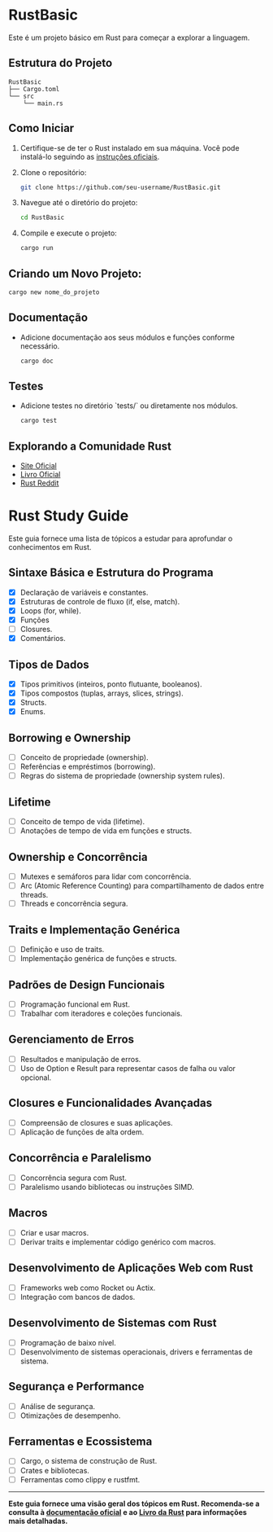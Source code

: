 # RustBasic

Este é um projeto básico em Rust para começar a explorar a linguagem.

## Estrutura do Projeto

```plaintext
RustBasic
├── Cargo.toml
└── src
    └── main.rs
```

## Como Iniciar

1. Certifique-se de ter o Rust instalado em sua máquina. Você pode instalá-lo seguindo as [instruções oficiais](https://www.rust-lang.org/tools/install).

2. Clone o repositório:

   ```bash
   git clone https://github.com/seu-username/RustBasic.git
   ```

3. Navegue até o diretório do projeto:

   ```bash
   cd RustBasic
   ```

4. Compile e execute o projeto:

   ```bash
   cargo run
   ```

##  Criando um Novo Projeto:
```bash
cargo new nome_do_projeto
```

## Documentação

- Adicione documentação aos seus módulos e funções conforme necessário.

   ```bash
   cargo doc
   ```

## Testes

- Adicione testes no diretório \`tests/\` ou diretamente nos módulos.

   ```bash
   cargo test
   ```



## Explorando a Comunidade Rust

- [Site Oficial](https://www.rust-lang.org/)
- [Livro Oficial](https://doc.rust-lang.org/book/)
- [Rust Reddit](https://www.reddit.com/r/rust/)

# Rust Study Guide

Este guia fornece uma lista de tópicos a estudar para aprofundar o conhecimentos em Rust.

## Sintaxe Básica e Estrutura do Programa

- [x] Declaração de variáveis e constantes.
- [x] Estruturas de controle de fluxo (if, else, match).
- [x] Loops (for, while).
- [x] Funções 
- [ ] Closures.
- [x] Comentários.

## Tipos de Dados

- [x] Tipos primitivos (inteiros, ponto flutuante, booleanos).
- [x] Tipos compostos (tuplas, arrays, slices, strings).
- [x] Structs.
- [x] Enums.

## Borrowing e Ownership

- [ ] Conceito de propriedade (ownership).
- [ ] Referências e empréstimos (borrowing).
- [ ] Regras do sistema de propriedade (ownership system rules).

## Lifetime

- [ ] Conceito de tempo de vida (lifetime).
- [ ] Anotações de tempo de vida em funções e structs.

## Ownership e Concorrência

- [ ] Mutexes e semáforos para lidar com concorrência.
- [ ] Arc (Atomic Reference Counting) para compartilhamento de dados entre threads.
- [ ] Threads e concorrência segura.

## Traits e Implementação Genérica

- [ ] Definição e uso de traits.
- [ ] Implementação genérica de funções e structs.

## Padrões de Design Funcionais

- [ ] Programação funcional em Rust.
- [ ] Trabalhar com iteradores e coleções funcionais.

## Gerenciamento de Erros

- [ ] Resultados e manipulação de erros.
- [ ] Uso de Option e Result para representar casos de falha ou valor opcional.

## Closures e Funcionalidades Avançadas

- [ ] Compreensão de closures e suas aplicações.
- [ ] Aplicação de funções de alta ordem.

## Concorrência e Paralelismo

- [ ] Concorrência segura com Rust.
- [ ] Paralelismo usando bibliotecas ou instruções SIMD.

## Macros

- [ ] Criar e usar macros.
- [ ] Derivar traits e implementar código genérico com macros.

## Desenvolvimento de Aplicações Web com Rust

- [ ] Frameworks web como Rocket ou Actix.
- [ ] Integração com bancos de dados.

## Desenvolvimento de Sistemas com Rust

- [ ] Programação de baixo nível.
- [ ] Desenvolvimento de sistemas operacionais, drivers e ferramentas de sistema.

## Segurança e Performance

- [ ] Análise de segurança.
- [ ] Otimizações de desempenho.

## Ferramentas e Ecossistema

- [ ] Cargo, o sistema de construção de Rust.
- [ ] Crates e bibliotecas.
- [ ] Ferramentas como clippy e rustfmt.

---

**Este guia fornece uma visão geral dos tópicos em Rust. Recomenda-se a consulta à [documentação oficial](https://doc.rust-lang.org/) e ao [Livro da Rust](https://doc.rust-lang.org/book/) para informações mais detalhadas.**
